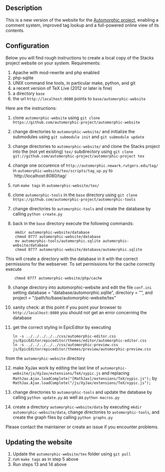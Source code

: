 Description
-----------
This is a new version of the website for the [Automorphic project](http://automorphic.newark.rutgers.edu), enabling a comment system, improved tag lookup and a full-powered online view of its contents.


Configuration
-------------

Below you will find rough instructions to create a local copy of the Stacks project website on your system. Requirements:

1. Apache with mod-rewrite and php enabled
2. php-sqlite
3. UNIX command line tools, in particular make, python, and git
4. a recent version of TeX Live (2012 or later is fine)
5. a directory `base`
6. the url `http://localhost:8080` points to `base/automorphic-website`

Here are the instructions:

1. clone `automorphic-website` using `git clone https://github.com/automorphic-project/automorphic-website`

2. change directories to `automorphic-website/` and initialize the submodules using `git submodule init` and `git submodule update`

3. change directories to `automorphic-website/` and clone the Stacks project into the (not yet existing) `tex/` subdirectory using `git clone git://github.com/automorphic-project/automorphic-project tex`

4. change one occurence of `http://automorphic.newark.rutgers.edu/tag/` in `automorphic-website/tex/scripts/tag_up.py` to `http://localhost:8080/tag/

5. run `make tags` in `automorphic-website/tex/`

6. clone `automorphic-tools` in the `base` directory using `git clone https://github.com/automorphic-project/automorphic-tools`

7. change directories to `automorphic-tools` and create the database by calling `python create.py`

8. back in the `base` directory execute the following commands:

        mkdir automorphic-website/database
        chmod 0777 automorphic-website/database
        mv automorphic-tools/automorphic.sqlite automorphic-website/database
        chmod 0777 automorphic-website/database/automorphic.sqlite
This will create a directory with the database in it with the correct permissions for the webserver. To set permissions for the cache correctly execute

        chmod 0777 automorphic-website/php/cache
9. change directory into automorphic-website and edit the file `conf.ini` setting database = "database/automorphic.sqlite", directory = "", and project = "/path/to/base/automorphic-website/tex"

10. sanity check: at this point if you point your browser to `http://localhost:8080` you should not get an error concerning the database

11. get the correct styling in EpicEditor by executing

        ln -s ../../../../../css/automorphic-editor.css js/EpicEditor/epiceditor/themes/editor/automorphic-editor.css
        ln -s ../../../../../css/automorphic-preview.css js/EpicEditor/epiceditor/themes/preview/automorphic-preview.css
from the `automorphic-website` directory

12. make XyJax work by editing the last line of `automorphic-website/js/XyJax/extensions/TeX/xypic.js` and replacing `MathJax.Ajax.loadComplete("[MathJax]/extensions/TeX/xypic.js");` by `MathJax.Ajax.loadComplete("/js/XyJax/extensions/TeX/xypic.js");`

13. change directories to `automorphic-tools` and update the database by calling `python update.py` as well as `python macros.py`

14. create a directory `automorphic-website/data` by executing `mkdir automorphic-website/data`, change directories to `automorphic-tools`, and create the graph files by calling `python graphs.py`

Please contact the maintainer or create an issue if you encounter problems.


Updating the website
--------------------

1. Update the `automorphic-website/tex` folder using `git pull`
2. run `make tags` as in step 5 above
3. Run steps 13 and 14 above
